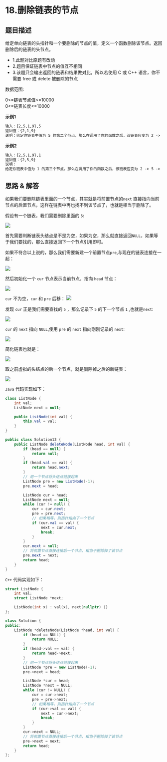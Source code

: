 # 18.删除链表的节点

## 题目描述

给定单向链表的头指针和一个要删除的节点的值，定义一个函数删除该节点。返回删除后的链表的头节点。

- 1.此题对比原题有改动
- 2.题目保证链表中节点的值互不相同
- 3.该题只会输出返回的链表和结果做对比，所以若使用 C 或 C++ 语言，你不需要 free 或 delete 被删除的节点

数据范围:

0<=链表节点值<=10000  
0<=链表长度<=10000  

**示例1**
```txt
输入：{2,5,1,9},5
返回值：{2,1,9}
说明：给定你链表中值为 5 的第二个节点，那么在调用了你的函数之后，该链表应变为 2 -> 1 -> 9 
```

**示例2**
```txt
输入：{2,5,1,9},1
返回值：{2,5,9}
说明：
给定你链表中值为 1 的第三个节点，那么在调用了你的函数之后，该链表应变为 2 -> 5 -> 9   
```

## 思路 & 解答

如果我们要删除链表里面的一个节点，其实就是将前置节点的`next` 直接指向当前节点的后置节点，这样在链表中再也找不到该节点了，也就是相当于删除了。

假设有一个链表，我们需要删除里面的 `5`:

![](https://markdownpicture.oss-cn-qingdao.aliyuncs.com/blog/20211219235504.png)

首先需要判断链表头结点是不是为空，如果为空，那么就直接返回`NULL`，如果等于我们要找的，那么直接返回下一个节点引用即可。

如果不符合以上说的，那么我们需要新建一个前置节点`pre`,与现在的链表连接在一起：

![](https://markdownpicture.oss-cn-qingdao.aliyuncs.com/blog/20211219235849.png)

然后初始化一个 `cur` 节点表示当前节点，指向 `head` 节点：

![](https://markdownpicture.oss-cn-qingdao.aliyuncs.com/blog/20211219235950.png)

`cur` 不为空，`cur` 和 `pre` 后移：
![](https://markdownpicture.oss-cn-qingdao.aliyuncs.com/blog/20211220000136.png)

发现 `cur` 正是我们需要查找的 `5` ，那么记录下 `5` 的下一个节点 `1` ,也就是`next`:

![](https://markdownpicture.oss-cn-qingdao.aliyuncs.com/blog/20211220000315.png)

`cur` 的 `next` 指向 `NULL`,使用 `pre` 的 `next` 指向刚刚记录的 `next`:

![](https://markdownpicture.oss-cn-qingdao.aliyuncs.com/blog/20211220000500.png)

简化链表也就是：

![](https://markdownpicture.oss-cn-qingdao.aliyuncs.com/blog/20211220000546.png)

取之前虚拟的头结点的后一个节点，就是删除掉之后的新链表：

![](https://markdownpicture.oss-cn-qingdao.aliyuncs.com/blog/20211220000647.png)

`Java` 代码实现如下：

```Java
class ListNode {
    int val;
    ListNode next = null;

    public ListNode(int val) {
        this.val = val;
    }
}

public class Solution13 {
    public ListNode deleteNode(ListNode head, int val) {
        if (head == null) {
            return null;
        }
        if (head.val == val) {
            return head.next;
        }
        // 用一个节点将头结点链接起来
        ListNode pre = new ListNode(-1);
        pre.next = head;

        ListNode cur = head;
        ListNode next = null;
        while (cur != null) {
            cur = cur.next;
            pre = pre.next;
            // 如果相等，则指针指向下一个节点
            if (cur.val == val) {
                next = cur.next;
                break;
            }
        }
        cur.next = null;
        // 将前置节点直接连接后一个节点，相当于删除掉了该节点
        pre.next = next;
        return head;
    }
}
```

`C++` 代码实现如下：

```C++
struct ListNode {
    int val;
    struct ListNode *next;

    ListNode(int x) : val(x), next(nullptr) {}
};

class Solution {
public:
    ListNode *deleteNode(ListNode *head, int val) {
        if (head == NULL) {
            return NULL;
        }
        if (head->val == val) {
            return head->next;
        }
        // 用一个节点将头结点链接起来
        ListNode *pre = new ListNode(-1);
        pre->next = head;

        ListNode *cur = head;
        ListNode *next = NULL;
        while (cur != NULL) {
            cur = cur->next;
            pre = pre->next;
            // 如果相等，则指针指向下一个节点
            if (cur->val == val) {
                next = cur->next;
                break;
            }
        }
        cur->next = NULL;
        // 将前置节点直接连接后一个节点，相当于删除掉了该节点
        pre->next = next;
        return head;
    }
};
```